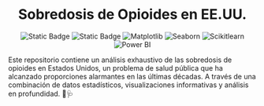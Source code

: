 <h1 align="center"> Sobredosis de Opioides en EE.UU. </h1>

<div align = "center">

![Static Badge](https://img.shields.io/badge/-Python-333333?style=flat&logo=python)
![Static Badge](https://img.shields.io/badge/-Pandas-333333?style=flat&logo=pandas)
![Matplotlib](https://img.shields.io/badge/-Matplotlib-333333?style=flat&logo=matplotlib)
![Seaborn](https://img.shields.io/badge/-Seaborn-333333?style=flat&logo=seaborn)
![Scikitlearn](https://img.shields.io/badge/-Scikitlearn-333333?style=flat&logo=scikitlearn)
![Power BI](https://img.shields.io/badge/-Power%20BI-333333?style=flat&logo=powerbi)
</div>


Este repositorio contiene un análisis exhaustivo de las sobredosis de opioides en Estados Unidos, un problema de salud pública que ha alcanzado proporciones alarmantes en las últimas décadas. A través de una combinación de datos estadísticos, visualizaciones informativas y análisis en profundidad. 💉🩺
